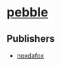 # [pebble](https://pypi.org/project/pebble)



## Publishers
- [noxdafox](https://pypi.org/user/noxdafox)

